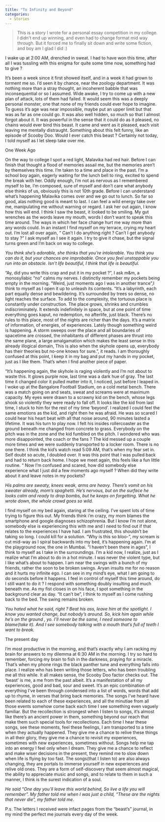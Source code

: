 ```yaml
---
title: "To Infinity and Beyond"
categories:
  - Stories 
---
```

> This is a story I wrote for a personal essay competition in my college. I didn't end up winning, and even had to change format mid way through. But it forced me to finally sit down and write some fiction, and boy am I glad I did :)

I wake up at 2:00 AM, drenched in sweat. I had to have won this time, after all I was tussling with this enigma for quite some time now, something had to give ?

It’s been a week since it first showed itself, and in a week it had grown to torment me so. I’d seen it by chance, near the zoology department. It was nothing more than a stray thought, an incoherent babble that was inconsequential or so I assumed. Wide awake, I try to come up with a new plan of attack, lots of them had failed. It would seem this was a deeply personal monster, one that none of my friends could ever hope to imagine. To guess it’s age was near impossible, maybe put an upper limit but that was as far as one could go. It was also well hidden, so much so that I almost forgot about it. It was powerful in the sense that it could do as it pleased, no chains would ever bind this beast. It came and went as it pleased, each visit leaving me mentally distraught. Something about this felt funny, like an episode of Scooby Doo. Would I ever catch this beast ? Certainly not today, I told myself as I let sleep take over me.

One Week Ago

On the way to college I spot a red light, Malavika had red hair. Before I can finish that thought a flood of memories assail me, but the memories aren’t by themselves this time. I’m taken to a time and place in the past. I’m a school boy again, eagerly waiting for the lunch bell to ring, excited to spend the break with her. Oddly enough, I’m not as nervous as I remembered myself to be, I’m composed, sure of myself and don’t care what anybody else thinks of us, obviously this is not 10th grade. Before I can understand what’s happening Malavika comes over and we go out to lunch. So far so good, alas nothing good is meant to last. I can feel a wild energy take over me, manipulating me without warning or regard. I ask her out again, I know how this will end. I think I saw the beast, it looked to be smiling. My gut wrenches as the words leave my mouth, words I don’t want to speak this time around. The ways in which her face change hurt me way more than any words could. In an instant I find myself on my terrace, crying my heart out. I’m lost all over again, “ Can’t I do anything right ? Can’t I get anybody to stay ?” I ask myself as I see it again. I try to give it chase, but the signal turns green and I’m back on way to college. 

*You think she’s adorable, she thinks that you’re intolerable. You think you can do it, but your chances are improbable. Once you feel unstoppable you run into an obstacle. Isn’t life beautiful, I think that life is beautiful.*

“Ay, did you write this crap and put it in my pocket ?”, I ask m&m, a monosyllabic “no” calms my nerves. I distinctly remember my pockets being empty in the morning. “Weird, just moments ago I was in another trance”,I think to myself  as I open it up to unleash its contents. “It’s a labyrinth, each part equally dense and bewildering. It’s surrounded by trees so dense, no light reaches the surface. To add to the complexity, the tortuous place is constantly under construction. The place grows, shrinks and crumbles indiscriminately. It extends indefinitely in space, but at one point of time everything goes kaput, no redemption, no afterlife, just black. There’s no rules to this place, most of the nights are richer than the days. It’s a matrix of information, of energies, of experiences. Lately though something weird is happening. A storm sweeps over the place and all boundaries of spacetime are crossed, the inhabitants of different phases are thrust into the same plane, a large amalgamation which makes the least sense in this already illogical domain, This is also when the skyhole opens up, everybody has their theories but no-one knows for sure.”, it reads. I am thoroughly confused at this point, I keep it in my bag and put my hands in my pocket, just as I like them. That’s when I find another piece of paper.

“It’s happening again, the skyhole is raging violently and I’m not about to waste this. It glows purple now, last time was a dark hue of gray. The last time it changed color it pulled matter into it, I noticed, just before I leaped in. I woke up at the Bangalore Football Stadium, on a cold metal bench. There was a match going on and seats, sweat and screams were at maximum capacity. My eyes were drawn to a scrawny kid on the bench, whose legs shook so violently they were ready to fall off. It looks like the kid from last time, I stuck to him for the rest of my time ‘beyond’. I realized I could feel the same emotions as the kid, and right then he was afraid. He was so scared I could hear his heart beat with all that noise around, 90 minutes lasted a lifetime. It was his turn to play now. I felt his insides rollercoaster as the ground beneath me changed from concrete to grass. Everybody on the pitch was in the zone and the kid fumbled on the pitch. I wondered who was more disappointed, the coach or the fans ? The kid messed up a couple more times and we were suddenly transported to a locker room. There is no one there. I think the kid’s watch read 5:09 AM, that’s when my fear set in. Self doubt so acute, I doubled over. It was this point that I was pulled back and had to return back home. I hope we meet again, this feels like a fun little routine. “ Now I’m confused and scared, how did somebody else experience what I just did a few moments ago myself ? When did they write about it and leave notes in my pockets? 

*His palms are sweaty, knees weak, arms are heavy. There’s vomit on his sweater already, mom’s spaghetti. He’s nervous, but on the surface he looks calm and ready to drop bombs, but he keeps on forgetting. What he wrote down, the whole crowd goes so wild.*
 
I find myself on my bed again, staring at the ceiling. I’ve spent lots of time trying to figure this out. My friends think i’m crazy, my mom blames the smartphone and google diagnoses schizophrenia. But I know I’m not alone, somebody else is experiencing this with me and I need to find out if that relates to the experiences I have had. I am frustrated, this shouldn’t be taking so long. I could kill for a solution. “Why is this so bloo-”, my scream is cut mid-way as I spiral backwards into my bed, it’s happening again. I’m at the playground now, the one in Mumbai. “I haven’t been there in ages”, I think to myself as I take in the surroundings. I’m a kid now, I realize, just as I realize what I’m about to do in a hot minute. I was never the violent type, but I like what’s about to happen. I am near the swings with a bunch of my friends, rather the soon to be broken swings. Aryan insults me for no reason and it hurts my infinite ego. I can see in my mind’s eye, what I am going to do seconds before it happens. I feel in control of myself this time around, do I still want to do it ? I respond with something doubly insulting and much beneath me. As my fist closes in on his face, I spot something in the background clear as day. “It can’t be”, I think to myself as I come rushing back to the bed. The swing remains broken.

*You hated what he said, right ? Beat his ass, leave him at the spotlight. I know you wanted change, but nobody’s around. So, kick him again while he’s on the ground , yo. I’ll never be the same, I need someone to blame(take it). And I see somebody talking with a mouth that’s full of teeth I want to break.*

The present day 

I’m most productive in the morning, and that’s exactly why I am racking my brain for answers to my dilemma at 6:30 AM in the morning. I try so hard to remember, forcing my brain to fish in the darkness, praying for a miracle. That’s when my phone rings the black panther tune and everything falls into place. I realize who has been writing those letters, who has been troubling me all this while. It all makes sense, the Scooby Doo factor checks out. The ‘beast’ is me, a me from the past albeit. It’s a manifestation of all my experiences, good and bad, sour and sweet. It’s an epic combination of everything I’ve been through condensed into a list of words, words that add up to rhyme, in verses that bring back memories. The songs I’ve heard have been related to each of these experiences, and all the minutiae from all those events somehow come back each time I see something even vaguely familiar. But the recollection is strongest when I listen to songs, it’s almost like there’s an ancient power in them, something beyond our reach that make them such special tools for recollections. Each time I hear these songs, see these moments, feel these feelings, I am transported to a time when they actually happened. They give me a chance to relive these things in all their glory, they give me a chance to revisit my experiences, sometimes with new experiences, sometimes without. Songs help me tap into an energy I feel only when I dream. They give me a chance to reflect and make wiser decisions in the present, they remind me to slow down when life is flying by too fast. The songs(that I listen to) are also always changing, they are portals to immerse yourself in new experiences and relive old ones. They are a form of self-discovery that seem almost magical, the ability to appreciate music and songs, and to relate to them in such a manner, I think is the surest indication of a soul. 

*He said “One day you’ll leave this world behind, So live a life you will remember”. My father told me when I was just a child, “These are the nights that never die”, my father told me.*

P.s. The letters I received were infact pages from the “beast’s” journal, in my mind the perfect me journals every day of the week.


